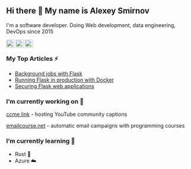 ## Hi there 👋  My name is Alexey Smirnov

I'm a software developer. Doing Web development, data engineering, DevOps since 2015

[<img align="left" alt="LinkedIn | LinkedIn" width="22px" src="https://cdn.jsdelivr.net/npm/simple-icons@v3/icons/linkedin.svg" />][linkedin] 

[<img align="left" alt="Blog | LinkedIn" width="22px" src="https://cdn.jsdelivr.net/npm/simple-icons@v3/icons/rss.svg" />][blog] 


[<img align="left" alt="Blog | LinkedIn" width="22px" src="https://cdn.jsdelivr.net/npm/simple-icons@v3/icons/stackoverflow.svg" />][stackoverflow]<br/>

### My Top Articles ⚡

- [Background jobs with Flask](https://smirnov-am.github.io/background-jobs-with-flask/)
- [Running Flask in production with Docker](https://smirnov-am.github.io/running-flask-in-production-with-docker/)
- [Securing Flask web applications](https://smirnov-am.github.io/securing-flask-web-applications/)


### I’m currently working on 🌱

[ccme.link](https://ccme.link) - hosting YouTube community captions

[emailcourse.net](https://emailcourse.net/) - automatic email campaigns with programming courses

### I’m currently learning 🤔
- Rust 🤘 
- Azure ☁️
  


[linkedin]: https://linkedin.com/in/smirnov-am
[blog]: https://smirnov-am.github.io/
[stackoverflow]: https://stackoverflow.com/users/4947938/alexey-smirnov